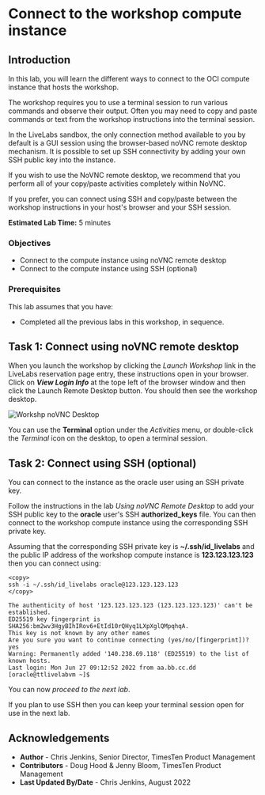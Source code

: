 # Connect to the workshop compute instance

## Introduction

In this lab, you will learn the different ways to connect to the OCI compute instance that hosts the workshop.

The workshop requires you to use a terminal session to run various commands and observe their output. Often you may need to copy and paste commands or text from the workshop instructions into the terminal session.

In the LiveLabs sandbox, the only connection method available to you by default is a GUI session using the browser-based noVNC remote desktop mechanism. It is possible to set up SSH connectivity by adding your own SSH public key into the instance.

If you wish to use the NoVNC remote desktop, we recommend that you perform all of your copy/paste activities completely within NoVNC.

If you prefer, you can connect using SSH and copy/paste between the workshop instructions in your host's browser and your SSH session.

**Estimated Lab Time:** 5 minutes

### Objectives

- Connect to the compute instance using noVNC remote desktop
- Connect to the compute instance using SSH (optional)

### Prerequisites

This lab assumes that you have:

- Completed all the previous labs in this workshop, in sequence.

## Task 1: Connect using noVNC remote desktop

When you launch the workshop by clicking the *Launch Workshop* link in the LiveLabs reservation page entry, these instructions open in your browser. Click on ***View Login Info*** at the tope left of the browser window and then click the Launch Remote Desktop button. You should then see the workshop desktop.

![Workshp noVNC Desktop](./images/novnc-desktop.png " ")

You can use the **Terminal** option under the *Activities* menu, or double-click the *Terminal* icon on the desktop, to open a terminal session.

## Task 2: Connect using SSH (optional)

You can connect to the instance as the oracle user using an SSH private key.

Follow the instructions in the lab *Using noVNC Remote Desktop* to add your SSH public key to the **oracle** user's SSH **authorized_keys** file. You can then connect to the workshop compute instance using the corresponding SSH private key.

Assuming that the corresponding SSH private key is **~/.ssh/id_livelabs** and the public IP address of the workshop compute instance is **123.123.123.123** then you can connect using:

```
<copy>
ssh -i ~/.ssh/id_livelabs oracle@123.123.123.123
</copy>
```

```
The authenticity of host '123.123.123.123 (123.123.123.123)' can't be established.
ED25519 key fingerprint is SHA256:bm2wv3HgyBIhIRov6+EtId10rQHyq1LXpXglQMpqhqA.
This key is not known by any other names
Are you sure you want to continue connecting (yes/no/[fingerprint])? yes
Warning: Permanently added '140.238.69.118' (ED25519) to the list of known hosts.
Last login: Mon Jun 27 09:12:52 2022 from aa.bb.cc.dd
[oracle@ttlivelabvm ~]$
```

You can now *proceed to the next lab*.

If you plan to use SSH then you can keep your terminal session open for use in the next lab.

## Acknowledgements

* **Author** - Chris Jenkins, Senior Director, TimesTen Product Management
* **Contributors** -  Doug Hood & Jenny Bloom, TimesTen Product Management
* **Last Updated By/Date** - Chris Jenkins, August 2022

